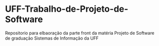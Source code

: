 # UFF-Trabalho-de-Projeto-de-Software
Repositorio para elbaoração da parte front da matéria Projeto de Software de graduação Sistemas de Informação da UFF
